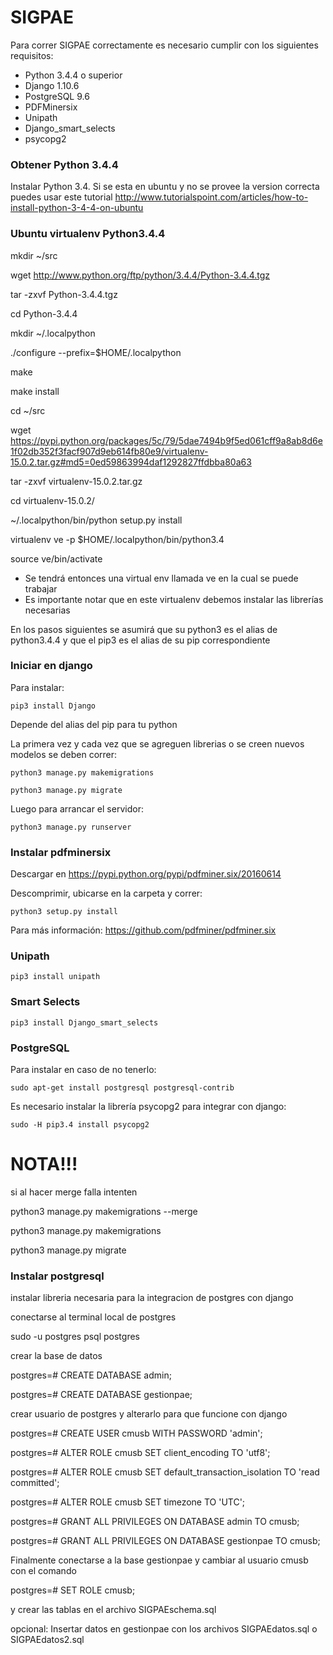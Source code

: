 # SIGPAE

Para correr SIGPAE correctamente es necesario cumplir con los siguientes requisitos:
  - Python 3.4.4 o superior
  - Django 1.10.6
  - PostgreSQL 9.6
  - PDFMinersix
  - Unipath
  - Django_smart_selects
  - psycopg2

### Obtener Python 3.4.4

Instalar Python 3.4. Si se esta en ubuntu y no se provee la version correcta puedes usar este tutorial
http://www.tutorialspoint.com/articles/how-to-install-python-3-4-4-on-ubuntu


### Ubuntu virtualenv Python3.4.4

  mkdir ~/src

  wget http://www.python.org/ftp/python/3.4.4/Python-3.4.4.tgz

  tar -zxvf Python-3.4.4.tgz

  cd Python-3.4.4

  mkdir ~/.localpython

  ./configure --prefix=$HOME/.localpython

  make

  make install

  cd ~/src

  wget https://pypi.python.org/packages/5c/79/5dae7494b9f5ed061cff9a8ab8d6e1f02db352f3facf907d9eb614fb80e9/virtualenv-15.0.2.tar.gz#md5=0ed59863994daf1292827ffdbba80a63

  tar -zxvf virtualenv-15.0.2.tar.gz

  cd virtualenv-15.0.2/

  ~/.localpython/bin/python setup.py install

  virtualenv ve -p $HOME/.localpython/bin/python3.4

  source ve/bin/activate  

- Se tendrá entonces una virtual env llamada ve en la cual se puede trabajar
- Es importante notar que en este virtualenv debemos instalar las librerías necesarias

En los pasos siguientes se asumirá que su python3 es el alias de python3.4.4 y que el pip3 es el alias de su pip correspondiente

### Iniciar en django

Para instalar:

    pip3 install Django

  Depende del alias del pip para tu python

La primera vez y cada vez que se agreguen librerias o se creen nuevos modelos se deben correr:

    python3 manage.py makemigrations 
    
    python3 manage.py migrate

Luego para arrancar el servidor:

    python3 manage.py runserver

### Instalar pdfminersix

  Descargar en https://pypi.python.org/pypi/pdfminer.six/20160614

  Descomprimir, ubicarse en la carpeta y correr:

    python3 setup.py install

  Para más información: https://github.com/pdfminer/pdfminer.six
	
### Unipath
  
    pip3 install unipath

### Smart Selects

    pip3 install Django_smart_selects

### PostgreSQL
  
  Para instalar en caso de no tenerlo:

    sudo apt-get install postgresql postgresql-contrib

  Es necesario instalar la librería psycopg2 para integrar con django:

    sudo -H pip3.4 install psycopg2


# NOTA!!!

si al hacer merge falla intenten

python3 manage.py makemigrations --merge

python3 manage.py makemigrations

python3 manage.py migrate


### Instalar postgresql

  

instalar libreria necesaria para la integracion de postgres con django

  

conectarse al terminal local de postgres

  sudo -u postgres psql postgres

crear la base de datos

  postgres=# CREATE DATABASE admin;

  postgres=# CREATE DATABASE gestionpae;

crear usuario de postgres y alterarlo para que funcione con django

  postgres=# CREATE USER cmusb WITH PASSWORD 'admin';

  postgres=# ALTER ROLE cmusb SET client_encoding TO 'utf8';

  postgres=# ALTER ROLE cmusb SET default_transaction_isolation TO 'read committed';

  postgres=# ALTER ROLE cmusb SET timezone TO 'UTC';

  postgres=# GRANT ALL PRIVILEGES ON DATABASE admin TO cmusb;

  postgres=# GRANT ALL PRIVILEGES ON DATABASE gestionpae TO cmusb;

  Finalmente conectarse a la base gestionpae y cambiar al usuario cmusb con el comando

  postgres=# SET ROLE cmusb;

  y crear las tablas en el archivo SIGPAEschema.sql

  opcional: Insertar datos en gestionpae con los archivos SIGPAEdatos.sql o SIGPAEdatos2.sql
